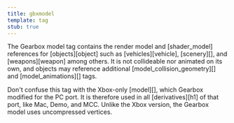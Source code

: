 ```yaml
---
title: gbxmodel
template: tag
stub: true
---
```


The Gearbox model tag contains the render model and [shader_model] references for [objects][object] such as [vehicles][vehicle], [scenery][], and [weapons][weapon] among others. It is not collideable nor animated on its own, and objects may reference additional [model_collision_geometry][] and [model_animations][] tags.

Don't confuse this tag with the Xbox-only [model][], which Gearbox modified for the PC port. It is therefore used in all [derivatives][h1] of that port, like Mac, Demo, and MCC. Unlike the Xbox version, the Gearbox model uses uncompressed vertices.

